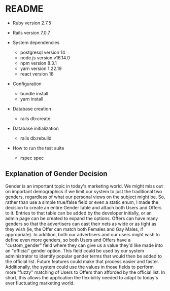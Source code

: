 # README

* Ruby version
2.7.5

* Rails version
7.0.7

* System dependencies
  * postgresql version 14
  * node.js version v16.14.0
  * npm version 8.3.1
  * yarn version 1.22.19
  * react version 18

* Configuration
  * bundle install
  * yarn install

* Database creation
  * rails db:create

* Database initialization
  * rails db:rebuild

* How to run the test suite
  * rspec spec

## Explanation of Gender Decision

Gender is an important topic in today's marketing world. We might miss out on important demographics if we limit our system to just the traditional two genders, regardless of what our personal views on the subject might be. So, rather than use a simple true/false field or even a static enum, I made the decision to create an entire Gender table and attach both Users and Offers to it. Entries to that table can be added by the developer initially, or an admin page can be created to expand the options. Offers can have many genders so that the advertisers can cast their nets as wide or as tight as they wish (ie, the Offer can match both Females and Gay Males, if appropriate). In addition, both our advertisers and our users might wish to define even more genders, so both Users and Offers have a "custom_gender" field where they can give us a value they'd like made into an "official" gender option. This field could be used by our system administrator to identify popular gender terms that would then be added to the official list. Future features could make that process easier and faster. Additionally, the system could use the values in those fields to perform more "fuzzy" matching of Users to Offers than afforded by the official list. In short, this allows the application the flexibility needed to adapt to today's ever fluctuating marketing world.
